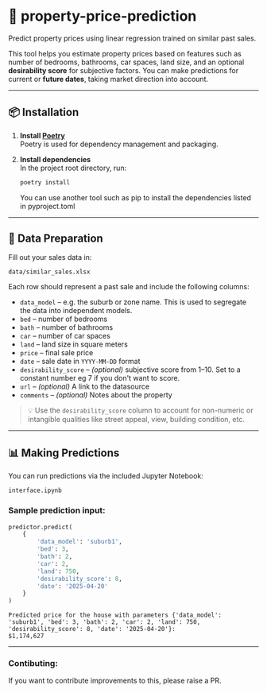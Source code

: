 # 🏡 property-price-prediction

Predict property prices using linear regression trained on similar past sales.

This tool helps you estimate property prices based on features such as number of bedrooms, bathrooms, car spaces, land size, and an optional **desirability score** for subjective factors. You can make predictions for current or **future dates**, taking market direction into account.

---

## 📦 Installation

1. **Install [Poetry](https://python-poetry.org/docs/)**  
   Poetry is used for dependency management and packaging.

2. **Install dependencies**  
   In the project root directory, run:

   ```bash
   poetry install
   ```
    You can use another tool such as pip to install the dependencies listed in pyproject.toml
---

## 📁 Data Preparation

Fill out your sales data in:

```
data/similar_sales.xlsx
```

Each row should represent a past sale and include the following columns:

- `data_model` – e.g. the suburb or zone name. This is used to segregate the data into independent models.
- `bed` – number of bedrooms  
- `bath` – number of bathrooms  
- `car` – number of car spaces  
- `land` – land size in square meters  
- `price` – final sale price  
- `date` – sale date in `YYYY-MM-DD` format  
- `desirability_score` – *(optional)* subjective score from 1–10. Set to a constant number eg 7 if you don't want to score.
- `url` – *(optional)* A link to the datasource
- `comments` – *(optional)* Notes about the property

> 💡 Use the `desirability_score` column to account for non-numeric or intangible qualities like street appeal, view, building condition, etc.

---

## 📊 Making Predictions

You can run predictions via the included Jupyter Notebook:

```
interface.ipynb
```


### Sample prediction input:

```python
predictor.predict(
    {
        'data_model': 'suburb1',
        'bed': 3,
        'bath': 2,
        'car': 2,
        'land': 750,
        'desirability_score': 8,
        'date': '2025-04-20'
    }
)
```
```text
Predicted price for the house with parameters {'data_model': 'suburb1', 'bed': 3, 'bath': 2, 'car': 2, 'land': 750, 'desirability_score': 8, 'date': '2025-04-20'}:
$1,174,627
```

---


### Contibuting:
If you want to contribute improvements to this, please raise a PR.